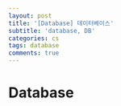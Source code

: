 ```yaml
---
layout: post
title: '[Database] 데이터베이스'
subtitle: 'database, DB'
categories: cs
tags: database
comments: true
---
```


# Database